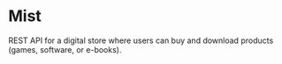 # Mist
REST API for a digital store where users can buy and download products (games, software, or e-books).
